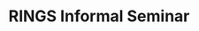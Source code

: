 ---
title: RINGS Informal Seminar

# Listing view
view: compact

# Optional header image (relative to `assets/media/` folder).
banner:
  caption: ''
  image: ''
---